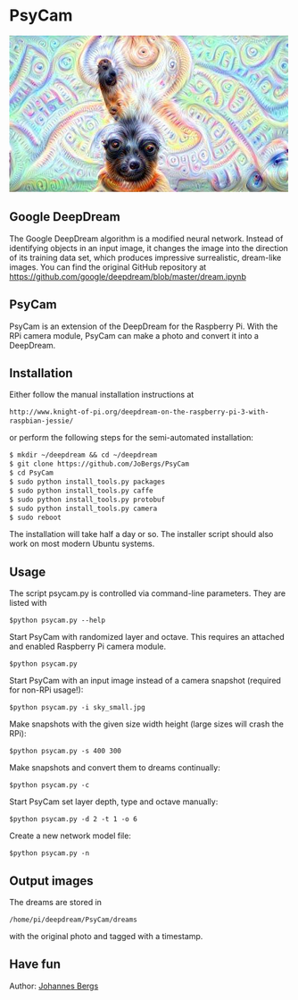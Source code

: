 PsyCam
============

![Alt text](sample_dream.jpg?raw=true "DeepDream")

Google DeepDream
-----------------------------
The Google DeepDream algorithm is a modified neural network. Instead of
identifying objects in an input image, it changes the image into the direction
of its training data set, which produces impressive surrealistic, dream-like images.
You can find the original GitHub repository at
https://github.com/google/deepdream/blob/master/dream.ipynb

PsyCam
-------------------------
PsyCam is an extension of the DeepDream for the Raspberry Pi. With the RPi
camera module, PsyCam can make a photo and convert it into a DeepDream.

Installation
------------------
Either follow the manual installation instructions at

    http://www.knight-of-pi.org/deepdream-on-the-raspberry-pi-3-with-raspbian-jessie/

or perform the following steps for the semi-automated installation:

    $ mkdir ~/deepdream && cd ~/deepdream
    $ git clone https://github.com/JoBergs/PsyCam
    $ cd PsyCam
    $ sudo python install_tools.py packages
    $ sudo python install_tools.py caffe
    $ sudo python install_tools.py protobuf
    $ sudo python install_tools.py camera
    $ sudo reboot

The installation will take half a day or so. The installer script should also work
on most modern Ubuntu systems.

Usage
-----------------------------------
The script psycam.py is controlled via command-line parameters. They are listed with

    $python psycam.py --help

Start PsyCam with randomized layer and octave. This requires an attached and enabled 
Raspberry Pi camera module.

    $python psycam.py

Start PsyCam with an input image instead of a camera snapshot (required for non-RPi usage!):

    $python psycam.py -i sky_small.jpg

Make snapshots with the given size width height (large sizes will crash the RPi):

    $python psycam.py -s 400 300

Make snapshots and convert them to dreams continually:

    $python psycam.py -c

Start PsyCam set layer depth, type and octave manually:

    $python psycam.py -d 2 -t 1 -o 6

Create a new network model file:

    $python psycam.py -n

Output images
--------------------------------

The dreams are stored in

    /home/pi/deepdream/PsyCam/dreams 

with the original photo and tagged with a timestamp.


Have fun
---------------

Author:
[Johannes Bergs](mailto:jo@knight-of-pi.org)
